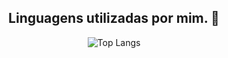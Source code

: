 <h2 align="center">Linguagens utilizadas por mim. 🩷</h2>

<div align="center">

<!-- Estatísticas de Linguagens -->
![Top Langs](https://github-readme-stats.vercel.app/api/top-langs/?username=adudasena&hide_progress=false&layout=compact&theme=rose_pine&hide_border=true&bg_color=00000000&text_color=ffb7c5&title_color=e0a3c3&card_width=400)

</div>
